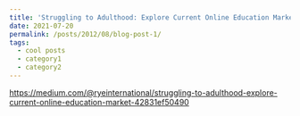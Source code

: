 ```yaml
---
title: 'Struggling to Adulthood: Explore Current Online Education Market'
date: 2021-07-20
permalink: /posts/2012/08/blog-post-1/
tags:
  - cool posts
  - category1
  - category2
---
```


https://medium.com/@ryeinternational/struggling-to-adulthood-explore-current-online-education-market-42831ef50490

